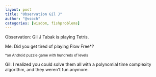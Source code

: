 ```yaml
---
layout: post
title: "Observation Gil J"
author: "@vsoch"
categories: [wisdom, fishproblems]
---
```


Observation: Gil J Tabak is playing Tetris.

Me: Did you get tired of playing Flow Free*?

<small>*an Android puzzle game with hundreds of levels</small>

Gil: I realized you could solve them all with a polynomial time complexity algorithm, and they weren't fun anymore.
